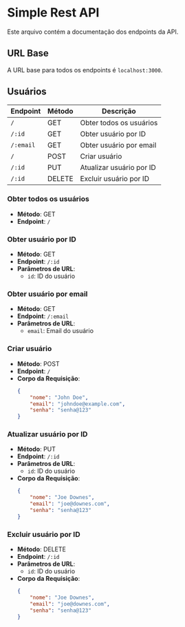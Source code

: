 # Simple Rest API

Este arquivo contém a documentação dos endpoints da API.

## URL Base

A URL base para todos os endpoints é `localhost:3000`.

## Usuários

| Endpoint              | Método | Descrição                          |
|-----------------------|--------|------------------------------------|
| `/`                   | GET    | Obter todos os usuários            |
| `/:id`                | GET    | Obter usuário por ID               |
| `/:email`             | GET    | Obter usuário por email            |
| `/`                   | POST   | Criar usuário                      |
| `/:id`                | PUT    | Atualizar usuário por ID           |
| `/:id`                | DELETE | Excluir usuário por ID             |

### Obter todos os usuários

- **Método**: GET
- **Endpoint**: `/`

### Obter usuário por ID

- **Método**: GET
- **Endpoint**: `/:id`
- **Parâmetros de URL**:
  - `id`: ID do usuário

### Obter usuário por email

- **Método**: GET
- **Endpoint**: `/:email`
- **Parâmetros de URL**:
  - `email`: Email do usuário

### Criar usuário

- **Método**: POST
- **Endpoint**: `/`
- **Corpo da Requisição**:
  ```json
  {
      "nome": "John Doe",
      "email": "johndoe@example.com",
      "senha": "senha@123"
  }
  ```

### Atualizar usuário por ID

- **Método**: PUT
- **Endpoint**: `/:id`
- **Parâmetros de URL**:
  - `id`: ID do usuário
- **Corpo da Requisição**:
  ```json
  {
      "nome": "Joe Downes",
      "email": "joe@downes.com",
      "senha": "senha@123"
  }
  ```

### Excluir usuário por ID

- **Método**: DELETE
- **Endpoint**: `/:id`
- **Parâmetros de URL**:
  - `id`: ID do usuário
- **Corpo da Requisição**:
  ```json
  {
      "nome": "Joe Downes",
      "email": "joe@downes.com",
      "senha": "senha@123"
  }
  ```